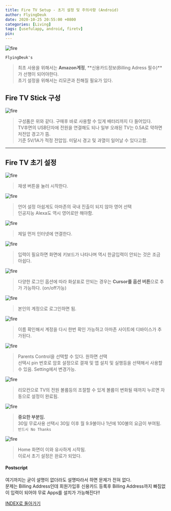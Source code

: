 ```yaml
---
title: Fire TV Setup - 초기 설정 및 주의사항 (Android)
author: FlyingDeuk
date: 2020-10-25 20:55:00 +0800
categories: [Living]
tags: [usefulapp, android, firetv]
pin:
---
```


![fire](/img/living/fire/fire.jpg)


`FlyingDeuk's`
> 최초 사용을 위해서는 **Amazon계정**, **신용카드정보(Billing Adress 필수)**가 선행이 되어야한다. <br>
초기 설정을 위해서는 리모콘과 친해질 필요가 있다.


## Fire TV Stick 구성
![fire](/img/living/fire/fire1.jpg)
>구성품은 위와 같다. 구매후 바로 사용할 수 있게 배터리까지 다 들어있다. <br>
TV후면의 USB단자에 전원을 연결해도 되나 일부 오래된 TV는 0.5A로 약하면 저전압 경고가 뜸. <br>
기준 5V/1A가 적정 전압임. 미달시 경고 및 과열이 일어날 수 있다고함.

-------

## Fire TV 초기 설정

![fire](/img/living/fire/fire2.jpg)
>재생 버튼을 눌러 시작한다.

![fire](/img/living/fire/fire3.jpg)
>언어 설정 아쉽게도 아마존의 국내 진출이 되지 않아 영어 선택 <br>
인공지능 Alexa도 역시 영어로만 해야함.

![fire](/img/living/fire/fire4.jpg)
>제일 먼저 인터넷에 연결한다.

![fire](/img/living/fire/fire5.jpg)
>입력이 필요하면 화면에 키보드가 나타나며 역시 한글입력이 안되는 것은 조금 아쉽다. <br>

![fire](/img/living/fire/fire6.jpg)
>다양한 로그인 옵션에 따라 화살표로 안되는 경우는 **Cursor를 옵션 버튼**으로 추가 가능하다. (on/off가능)

![fire](/img/living/fire/fire7.jpg)
>본인의 계정으로 로그인하면 됨.

![fire](/img/living/fire/fire8.jpg)
>이름 확인해서 계정을 다시 한번 확인 가능하고 아마존 사이트에 디바이스가 추가된다.

![fire](/img/living/fire/fire9.jpg)
>Parents Control을 선택할 수 있다. 원하면 선택 <br>
선택시 pin 번호로 암호 설정으로 결재 및 앱 설치 및 실행등을 선택해서 사용할 수 있음. Setting에서 변경가능.

![fire](/img/living/fire/fire10.jpg)
>리모컨으로 TV의 전원 볼륨등의 조절할 수 있게 볼륨이 변화될 때까지 누르면 자동으로 설정이 완료됨.

![fire](/img/living/fire/fire11.jpg)
>**중요한 부분임.** <br>
30일 무료사용 선택시 30일 이후 월 9.9불이나 1년에 100불의 요금이 부여됨. `반드시 No Thanks`

![fire](/img/living/fire/fire12.jpg)
>Home 화면이 이와 유사하게 시작됨. <br>
이로서 초기 설정은 완료가 되었다.

#### Postscript
여기까지는 굳이 설명이 없더라도 설명따라서 하면 문제가 전혀 없다. <br>
문제는 Billing Address인데 회원가입후 신용카드 등록후 Billing Address까지 빠짐없이 입력이 되어야 무료 Apps를 설치가 가능해진다!!


[INDEX로 돌아가기](/posts/FireTV/)
